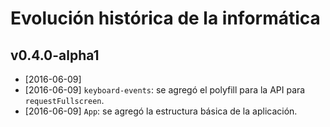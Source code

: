 # Evolución histórica de la informática

## v0.4.0-alpha1
- [2016-06-09]
- [2016-06-09] `keyboard-events`: se agregó el polyfill para la API para `requestFullscreen`.
- [2016-06-09] `App`: se agregó la estructura básica de la aplicación.
